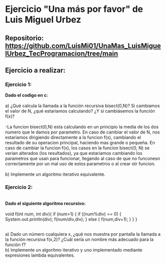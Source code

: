 # Ejercicio "Una más por favor" de Luis Miguel Urbez

## Repositorio: https://github.com/LuisMi01/UnaMas_LuisMiguelUrbez_TecProgramacion/tree/main

## Ejercicio a realizar:

### Ejercicio 1:
  __Dado el codigo en c:__<br>
  <br>a) ¿Qué calcula la llamada a la función recursiva bisect(0,N)? Si cambiamos el valor de N, ¿qué estaríamos calculando? ¿Y si cambiásemos la función f(x)?<br>
  <br>-La funcion bisect(0,N) esta calculando en un principio la media de los dos numero que le damos por parametro. En caso de cambiar el valor de N, nos estariamos dirigiendo directamente a la funcion f(x), cambiando el resultado de su operacion principal, haciendo mas grande o pequeña. En caso de cambiar la funcion f(x), los casos en la funcion bisect(0, N) se verian alterados (los resultados), ya que estariamos cambiando los parametros que usan para funcionar, llegando al caso de que no funconesn correctamente por un mal uso de estos parametros o al crear otr funcion.<br>  
  b) Implemente un algoritmo iterativo equivalente.<br>
  
### Ejercicio 2:

<br>__Dado el siguiente algoritmo recursivo:__<br>
  <br>void f(int num, int div){
    if (num>1) {
    if ((num%div) == 0) { System.out.println(div); f(num/div,div);
  } else {
    f(num,div+1); }
   } }<br>
   
<br>a) Dado un número cualquiera x, ¿qué nos muestra por pantalla la llamada a la función recursiva f(x,2)? ¿Cuál sería un nombre más adecuado para la función f?
<br>b) Implemente un algoritmo iterativo y uno implementado mediante expresiones lambda equivalentes.
